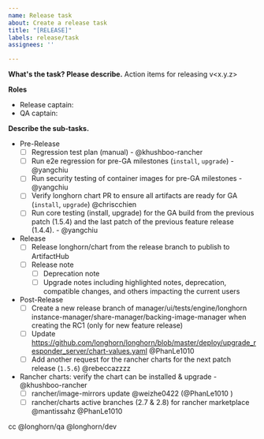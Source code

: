 ```yaml
---
name: Release task
about: Create a release task
title: "[RELEASE]"
labels: release/task
assignees: ''

---
```


**What's the task? Please describe.**
Action items for releasing v<x.y.z>

**Roles**
- Release captain: <!--responsible for RD efforts of release development and coordinating with QA captain-->
- QA captain: <!--responsible for coordinating QA efforts of release testing tasks-->

**Describe the sub-tasks.**
  - Pre-Release
    - [ ] Regression test plan (manual) - @khushboo-rancher 
    - [ ] Run e2e regression for pre-GA milestones (`install`, `upgrade`) - @yangchiu 
    - [ ] Run security testing of container images for pre-GA milestones - @yangchiu 
    - [ ] Verify longhorn chart PR to ensure all artifacts are ready for GA (`install`, `upgrade`)  @chriscchien 
    - [ ] Run core testing (install, upgrade) for the GA build from the previous patch (1.5.4) and the last patch of the previous feature release (1.4.4). - @yangchiu 
  - Release
    - [ ] Release longhorn/chart from the release branch to publish to ArtifactHub
    - [ ] Release note
	     - [ ] Deprecation note
	     - [ ] Upgrade notes including highlighted notes, deprecation, compatible changes, and others impacting the current users
  - Post-Release
    - [ ] Create a new release branch of manager/ui/tests/engine/longhorn instance-manager/share-manager/backing-image-manager when creating the RC1 (only for new feature release)
    - [ ] Update https://github.com/longhorn/longhorn/blob/master/deploy/upgrade_responder_server/chart-values.yaml @PhanLe1010 
    - [ ] Add another request for the rancher charts for the next patch release (`1.5.6`) @rebeccazzzz  
  - Rancher charts: verify the chart can be installed & upgrade - @khushboo-rancher 
    - [ ] rancher/image-mirrors update @weizhe0422 (@PhanLe1010 )
    - [ ] rancher/charts active branches (2.7 & 2.8) for rancher marketplace @mantissahz @PhanLe1010 

cc @longhorn/qa @longhorn/dev 
